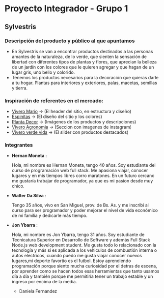 # Proyecto Integrador - Grupo 1
## **Sylvestris**
### **Descripción del producto y público al que apuntamos**

- En Sylvestris se van a encontrar productos destinados a las personas amantes de la naturaleza, de lo verde, que sienten la sensación de libertad con diferentes tipos de plantas y flores, que aprecian la belleza de un jardín con los colores que le quieren agregar y que hagan de un lugar gris, uno bello y colorido.
- Tenemos los productos necesarios para la decoración que quieras darle a tu hogar. Plantas para interiores y exteriores, palas, macetas, semillas y tierra.

### **Inspiración de referentes en el mercado:**
- [Vivero Mario](https://tienda.viveromario.com.ar/) -> (El header del sitio, en estructura y diseño)
- [Espinitas](https://hernan0066.wixsite.com/my-site-3) -> (El diseño del sitio y los colores)
- [Planta Decor](https://plantadecor.com/) -> (Imágenes de los productos y descripciones)
- [Vivero Agronomia](https://viveroagronomia.com.ar/) -> (Seccion con imagenes de instagram)
- [Vivero verde vida](https://viveroverdevida.com.ar/) -> (El slider con productos destacados)
### **Integrantes**
- **Hernan Moneta** :
  
  Hola, mi nombre es Hernan Moneta, tengo 40 años. Soy estudiante del curso de programación web full stack. Me apasiona viajar, conocer lugares y en mis tiempos libres corro maratones. En un futuro cercano me gustaría trabajar de programador, ya que es mi pasion desde muy chico.

- **Walter Da Silva** :

  Tengo 35 años, vivo en San Miguel, prov. de Bs. As. y me inscribi al curso para ser programador y poder mejorar el nivel de vida económico de mi familia y dedicarle más tiempo.

- **Jon Ybarra** :
  
  Hola, mi nombre es Jon Ybarra, tengo 31 años. Soy estudiante de Tecnicatura Superior en Desarrollo de Software y además Full Stack Node.js web development student.
  Me gusta todo lo relacionado con la tecnología y más si es aplicada a los vehiculos de combustión interna o autos electricos, cuando puedo me gusta viajar conocer nuevos lugares,mi deporte favortio es el futbol.
  Estoy aprendiendo programación porque siento mucha curiosidad por el detras de escena, por aprender como se hacen todos esas herramientas que tanto usamos día a día y también porque me permitiría tener un trabajo estable y un ingreso por encima de la media.
  
  
  - Daniela Fernandez

